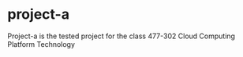 # project-a
Project-a is the tested project for the class 477-302 Cloud Computing Platform Technology
